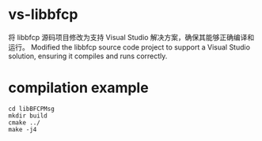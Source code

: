 # vs-libbfcp
将 libbfcp 源码项目修改为支持 Visual Studio 解决方案，确保其能够正确编译和运行。
Modified the libbfcp source code project to support a Visual Studio solution, ensuring it compiles and runs correctly.

# compilation example
```shell
cd libBFCPMsg
mkdir build
cmake ../
make -j4
```